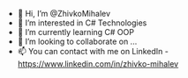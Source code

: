 - 👋 Hi, I’m @ZhivkoMihalev
- 👀 I’m interested in C# Technologies
- 🌱 I’m currently learning C# OOP
- 💞️ I’m looking to collaborate on ...
- 📫 You can contact with me on LinkedIn - https://www.linkedin.com/in/zhivko-mihalev

<!---
ZhivkoMihalev/ZhivkoMihalev is a ✨ special ✨ repository because its `README.md` (this file) appears on your GitHub profile.
You can click the Preview link to take a look at your changes.
--->
